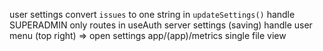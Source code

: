 user settings
convert `issues` to one string in `updateSettings()`
handle SUPERADMIN only routes in useAuth
server settings (saving)
handle user menu (top right) => open settings
app/(app)/metrics
single file view
